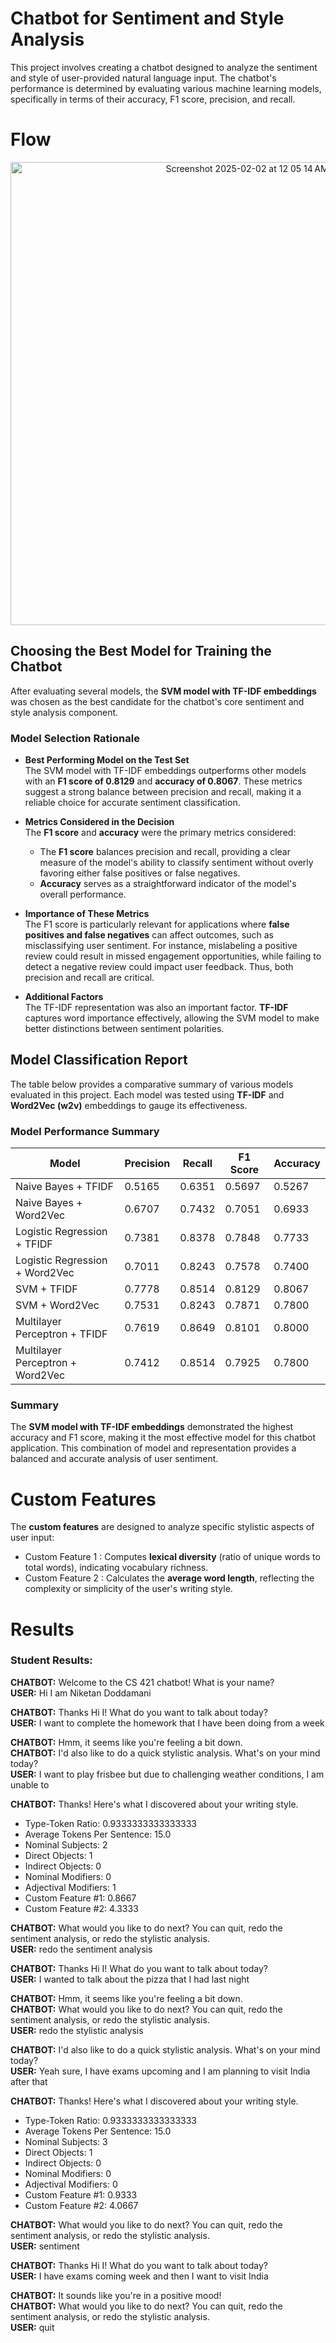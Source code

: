 # Chatbot for Sentiment and Style Analysis

This project involves creating a chatbot designed to analyze the sentiment and style of user-provided natural language input. The chatbot's performance is determined by evaluating various machine learning models, specifically in terms of their accuracy, F1 score, precision, and recall.

# Flow
<div align="center">
<img width="741" alt="Screenshot 2025-02-02 at 12 05 14 AM" src="https://github.com/user-attachments/assets/12dd2e48-0d80-4ca4-8862-75ad182758e5" />
</div>

## Choosing the Best Model for Training the Chatbot

After evaluating several models, the **SVM model with TF-IDF embeddings** was chosen as the best candidate for the chatbot's core sentiment and style analysis component.

### Model Selection Rationale

- **Best Performing Model on the Test Set**  
    The SVM model with TF-IDF embeddings outperforms other models with an **F1 score of 0.8129** and **accuracy of 0.8067**. These metrics suggest a strong balance between precision and recall, making it a reliable choice for accurate sentiment classification.

- **Metrics Considered in the Decision**  
    The **F1 score** and **accuracy** were the primary metrics considered:
    - The **F1 score** balances precision and recall, providing a clear measure of the model's ability to classify sentiment without overly favoring either false positives or false negatives.
    - **Accuracy** serves as a straightforward indicator of the model's overall performance.

- **Importance of These Metrics**  
    The F1 score is particularly relevant for applications where **false positives and false negatives** can affect outcomes, such as misclassifying user sentiment. For instance, mislabeling a positive review could result in missed engagement opportunities, while failing to detect a negative review could impact user feedback. Thus, both precision and recall are critical.

- **Additional Factors**  
    The TF-IDF representation was also an important factor. **TF-IDF** captures word importance effectively, allowing the SVM model to make better distinctions between sentiment polarities.

## Model Classification Report

The table below provides a comparative summary of various models evaluated in this project. Each model was tested using **TF-IDF** and **Word2Vec (w2v)** embeddings to gauge its effectiveness.

### Model Performance Summary

| Model                          | Precision   | Recall     | F1 Score   | Accuracy  |
|--------------------------------|-------------|------------|------------|-----------|
| Naive Bayes + TFIDF            | 0.5165      | 0.6351     | 0.5697     | 0.5267    |
| Naive Bayes + Word2Vec         | 0.6707      | 0.7432     | 0.7051     | 0.6933    |
| Logistic Regression + TFIDF    | 0.7381      | 0.8378     | 0.7848     | 0.7733    |
| Logistic Regression + Word2Vec | 0.7011      | 0.8243     | 0.7578     | 0.7400    |
| SVM + TFIDF                    | 0.7778      | 0.8514     | 0.8129     | 0.8067    |
| SVM + Word2Vec                 | 0.7531      | 0.8243     | 0.7871     | 0.7800    |
| Multilayer Perceptron + TFIDF  | 0.7619      | 0.8649     | 0.8101     | 0.8000    |
| Multilayer Perceptron + Word2Vec | 0.7412    | 0.8514     | 0.7925     | 0.7800    |

### Summary

The **SVM model with TF-IDF embeddings** demonstrated the highest accuracy and F1 score, making it the most effective model for this chatbot application. This combination of model and representation provides a balanced and accurate analysis of user sentiment.

# Custom Features
The **custom features** are designed to analyze specific stylistic aspects of user input:  
- Custom Feature 1 : Computes **lexical diversity** (ratio of unique words to total words), indicating vocabulary richness.  
- Custom Feature 2 : Calculates the **average word length**, reflecting the complexity or simplicity of the user's writing style.

# Results

### Student Results:

**CHATBOT:** Welcome to the CS 421 chatbot! What is your name?  
**USER:** Hi I am Niketan Doddamani  

**CHATBOT:** Thanks Hi I! What do you want to talk about today?  
**USER:** I want to complete the homework that I have been doing from a week  

**CHATBOT:** Hmm, it seems like you're feeling a bit down.  
**CHATBOT:** I'd also like to do a quick stylistic analysis. What's on your mind today?  
**USER:** I want to play frisbee but due to challenging weather conditions, I am unable to  

**CHATBOT:** Thanks! Here's what I discovered about your writing style.  
- Type-Token Ratio: 0.9333333333333333  
- Average Tokens Per Sentence: 15.0  
- Nominal Subjects: 2  
- Direct Objects: 1  
- Indirect Objects: 0  
- Nominal Modifiers: 0  
- Adjectival Modifiers: 1  
- Custom Feature #1: 0.8667  
- Custom Feature #2: 4.3333  

**CHATBOT:** What would you like to do next? You can quit, redo the sentiment analysis, or redo the stylistic analysis.  
**USER:** redo the sentiment analysis  

**CHATBOT:** Thanks Hi I! What do you want to talk about today?  
**USER:** I wanted to talk about the pizza that I had last night  

**CHATBOT:** Hmm, it seems like you're feeling a bit down.  
**CHATBOT:** What would you like to do next? You can quit, redo the sentiment analysis, or redo the stylistic analysis.  
**USER:** redo the stylistic analysis  

**CHATBOT:** I'd also like to do a quick stylistic analysis. What's on your mind today?  
**USER:** Yeah sure, I have exams upcoming and I am planning to visit India after that  

**CHATBOT:** Thanks! Here's what I discovered about your writing style.  
- Type-Token Ratio: 0.9333333333333333  
- Average Tokens Per Sentence: 15.0  
- Nominal Subjects: 3  
- Direct Objects: 1  
- Indirect Objects: 0  
- Nominal Modifiers: 0  
- Adjectival Modifiers: 0  
- Custom Feature #1: 0.9333  
- Custom Feature #2: 4.0667  

**CHATBOT:** What would you like to do next? You can quit, redo the sentiment analysis, or redo the stylistic analysis.  
**USER:** sentiment  

**CHATBOT:** Thanks Hi I! What do you want to talk about today?  
**USER:** I have exams coming week and then I want to visit India  

**CHATBOT:** It sounds like you're in a positive mood!  
**CHATBOT:** What would you like to do next? You can quit, redo the sentiment analysis, or redo the stylistic analysis.  
**USER:** quit  


